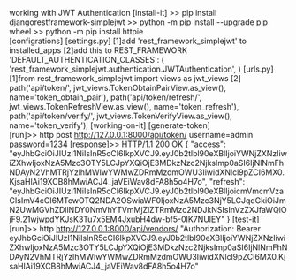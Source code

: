 working with JWT Authentication 
    [install-it]
        >>  pip install djangorestframework-simplejwt 
        >>  python -m pip install --upgrade pip wheel 
        >>  python -m pip install httpie   
    [configrations]
        [settings.py]
            [1]add 'rest_framework_simplejwt' to installed_apps 
            [2]add this to REST_FRAMEWORK
                    'DEFAULT_AUTHENTICATION_CLASSES': (
                         'rest_framework_simplejwt.authentication.JWTAuthentication',
                    )
        [urls.py]
            [1]from rest_framework_simplejwt import views as jwt_views
            [2] path('api/token/', jwt_views.TokenObtainPairView.as_view(), name='token_obtain_pair'),
                path('api/token/refresh/', jwt_views.TokenRefreshView.as_view(), name='token_refresh'),
                path('api/token/verify/', jwt_views.TokenVerifyView.as_view(), name='token_verify'),
    [working-on-it]
        [generate-token]  
            [run]>> http post http://127.0.0.1:8000/api/token/ username=admin password=1234
            [response]>> HTTP/1.1 200 OK
                        {
                            "access": "eyJhbGciOiJIUzI1NiIsInR5cCI6IkpXVCJ9.eyJ0b2tlbl90eXBlIjoiYWNjZXNzIiwiZXhwIjoxNzA5Mzc3OTY5LCJpYXQiOjE3MDkzNzc2NjksImp0aSI6IjNlNmFhNDAyN2VhMTRjYzlhMWIwYWMwZDRmMzdmOWU3IiwidXNlcl9pZCI6MX0.KjsaHlAi19XCB8hMwiACJ4_jaVEiWav8dFA8h5o4H7o",
                            "refresh": "eyJhbGciOiJIUzI1NiIsInR5cCI6IkpXVCJ9.eyJ0b2tlbl90eXBlIjoicmVmcmVzaCIsImV4cCI6MTcwOTQ2NDA2OSwiaWF0IjoxNzA5Mzc3NjY5LCJqdGkiOiJmN2UwMGVhZDllNDY0NmVhYTVmMjZlZTRmMzc2NDJkNSIsInVzZXJfaWQiOjF9.21wjwpdYKJsK3Tu7x5EM4JxubH4dw-bf5-0IK7NUlEY"
                        }
        [test-it]
            [run]>> http http://127.0.0.1:8000/api/vendors/  "Authorization: Bearer eyJhbGciOiJIUzI1NiIsInR5cCI6IkpXVCJ9.eyJ0b2tlbl90eXBlIjoiYWNjZXNzIiwiZXhwIjoxNzA5Mzc3OTY5LCJpYXQiOjE3MDkzNzc2NjksImp0aSI6IjNlNmFhNDAyN2VhMTRjYzlhMWIwYWMwZDRmMzdmOWU3IiwidXNlcl9pZCI6MX0.KjsaHlAi19XCB8hMwiACJ4_jaVEiWav8dFA8h5o4H7o"
    